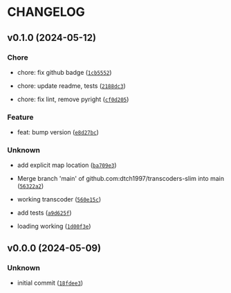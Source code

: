 # CHANGELOG



## v0.1.0 (2024-05-12)

### Chore

* chore: fix github badge ([`1cb5552`](https://github.com/dtch1997/transcoders-slim/commit/1cb55529c49bcc19acee8df35298a18bf06937e2))

* chore: update readme, tests ([`2188dc3`](https://github.com/dtch1997/transcoders-slim/commit/2188dc36e03be98adb719bf6ace31bf789e1ad6f))

* chore: fix lint, remove pyright ([`cf0d205`](https://github.com/dtch1997/transcoders-slim/commit/cf0d205e2366dc3d6b1ece5af06ff4cacd516dad))

### Feature

* feat: bump version ([`e8d27bc`](https://github.com/dtch1997/transcoders-slim/commit/e8d27bc1ccea9a1aa8e11558b3565b77ef04ab04))

### Unknown

* add explicit map location ([`ba709e3`](https://github.com/dtch1997/transcoders-slim/commit/ba709e361465d3f91be40ace41a59cfaeb180778))

* Merge branch &#39;main&#39; of github.com:dtch1997/transcoders-slim into main ([`56322a2`](https://github.com/dtch1997/transcoders-slim/commit/56322a25ae0fc4a4bf4eb2b6eaf91a91c402271a))

* working transcoder ([`560e15c`](https://github.com/dtch1997/transcoders-slim/commit/560e15c22d739e9c35549d3b3e3c8c712d3ee913))

* add tests ([`a9d625f`](https://github.com/dtch1997/transcoders-slim/commit/a9d625f02e55fda2e1c843c3bfe911a77ec78377))

* loading working ([`1d00f3e`](https://github.com/dtch1997/transcoders-slim/commit/1d00f3eef927391c29ebcdd85fb394efed691ed8))


## v0.0.0 (2024-05-09)

### Unknown

* initial commit ([`18fdee3`](https://github.com/dtch1997/transcoders-slim/commit/18fdee3092e941d88c6b287649eb5be1ce4e5b90))
